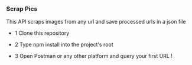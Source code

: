 ### Scrap Pics

This API scraps images from any url and save processed urls in a json file

* 1 Clone this repository

* 2 Type npm install into the project's root

* 3 Open Postman or any other platform and query your first URL !
